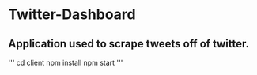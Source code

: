 # Twitter-Dashboard

## Application used to scrape tweets off of twitter.

'''
cd client
npm install
npm start
'''

